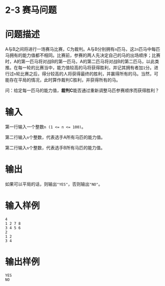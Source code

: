 # 2-3 赛马问题

# 问题描述

A与B之间将进行一场赛马比赛，C为裁判。A与B分别拥有`n`匹马，这`2n`匹马中每匹马拥有的能力值都不相同。比赛前，参赛的两人先决定自己的马的出场顺序；比赛时，A的第一匹马将对战B的第一匹马，A的第二匹马将对战B的第二匹马，以此类推。在每一轮的比赛当中，能力值较高的马将获得胜利，并记其拥有者加`1`分。进行过`n`轮比赛之后，得分较高的人将获得最终的胜利，并赢得所有的马。当然，可能存在平局的情况，此时算作裁判C胜利，并获得所有的马。

问：给定每一匹马的能力值，**裁判C**能否通过重新调整马匹参赛顺序而获得胜利？

# 输入

第一行输入一个整数`n (1 <= n <= 100)`。

第二行输入`n`个整数，代表选手A所有马匹的能力值。

第二行输入`n`个整数，代表选手B所有马匹的能力值。

# 输出

如果可以平局的话，则输出`"YES"`，否则输出`"NO"`。

# 输入样例

```plain
4
1 2 7 8
3 4 5 6
2
1 2
3 4
```

# 输出样例

```plain
YES
NO
```



